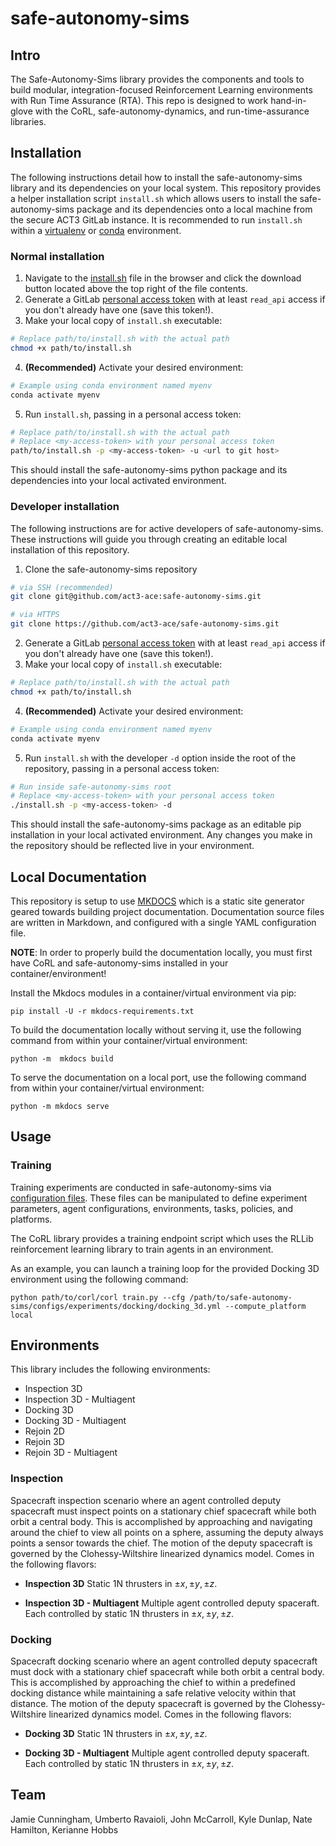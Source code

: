# safe-autonomy-sims


## Intro
The Safe-Autonomy-Sims library provides the components and
tools to build modular, integration-focused Reinforcement 
Learning environments with Run Time Assurance (RTA). 
This repo is designed to work hand-in-glove with the CoRL,
safe-autonomy-dynamics, and run-time-assurance libraries.

## Installation
The following instructions detail how to install 
the safe-autonomy-sims library and its dependencies on your local system.
This repository provides a helper installation script `install.sh`
which allows users to install the safe-autonomy-sims package and
its dependencies onto a local machine from the secure ACT3
GitLab instance. It is recommended to run `install.sh` within 
a [virtualenv](https://virtualenv.pypa.io/en/stable/#)
or [conda](https://docs.conda.io/projects/conda/en/latest/index.html) environment.

### Normal installation

1. Navigate to the 
[install.sh](https://github.com/act3-ace/safe-autonomy-sims/blob/main/install.sh)
file in the browser and click the download button located above 
the top right of the file contents.
2. Generate a GitLab [personal access token](https://docs.gitlab.com/ee/user/profile/personal_access_tokens.html#create-a-personal-access-token)
with at least `read_api` access if you don't already have one (save this token!).
3. Make your local copy of `install.sh` executable:
```bash
# Replace path/to/install.sh with the actual path
chmod +x path/to/install.sh
```
4. **(Recommended)** Activate your desired environment:
```bash
# Example using conda environment named myenv
conda activate myenv
```
5. Run `install.sh`, passing in a personal access token:
```bash
# Replace path/to/install.sh with the actual path
# Replace <my-access-token> with your personal access token
path/to/install.sh -p <my-access-token> -u <url to git host>
```

This should install the safe-autonomy-sims python package and its
dependencies into your local activated environment.

### Developer installation
The following instructions are for active developers of safe-autonomy-sims.
These instructions will guide you through creating an editable
local installation of this repository.

1. Clone the safe-autonomy-sims repository
```bash
# via SSH (recommended)
git clone git@github.com/act3-ace:safe-autonomy-sims.git
```
```bash
# via HTTPS
git clone https://github.com/act3-ace/safe-autonomy-sims.git
```
2. Generate a GitLab [personal access token](https://docs.gitlab.com/ee/user/profile/personal_access_tokens.html#create-a-personal-access-token)
with at least `read_api` access if you don't already have one (save this token!).
3. Make your local copy of `install.sh` executable:
```bash
# Replace path/to/install.sh with the actual path
chmod +x path/to/install.sh
```
4. **(Recommended)** Activate your desired environment:
```bash
# Example using conda environment named myenv
conda activate myenv
```
5. Run `install.sh` with the developer `-d` option inside the root of the repository,
passing in a personal access token:
```bash
# Run inside safe-autonomy-sims root
# Replace <my-access-token> with your personal access token
./install.sh -p <my-access-token> -d
```

This should install the safe-autonomy-sims package as an
editable pip installation in your local activated environment.
Any changes you make in the repository should be reflected live in
your environment.

## Local Documentation

This repository is setup to use [MKDOCS](https://www.mkdocs.org/)
which is a static site generator geared towards building 
project documentation. Documentation source files are 
written in Markdown, and configured with a single YAML 
configuration file.

**NOTE**: In order to properly build the documentation locally, you must first 
have CoRL and safe-autonomy-sims installed in your container/environment!

Install the Mkdocs modules in a container/virtual environment via pip:
```shell
pip install -U -r mkdocs-requirements.txt
```
To build the documentation locally without serving it, use
the following command from within your container/virtual environment:
```shell
python -m  mkdocs build
```
To serve the documentation on a local port, use the following
command from within your container/virtual environment: 
```shell
python -m mkdocs serve 
```
    

## Usage

### Training

Training experiments are conducted in safe-autonomy-sims via
[configuration files](configs). These files can be manipulated
to define experiment parameters, agent configurations,
environments, tasks, policies, and platforms.

The CoRL library provides a training endpoint script which
uses the RLLib reinforcement learning library to train agents
in an environment.

As an example, you can launch a training loop for the
provided Docking 3D environment using the following command:
```shell
python path/to/corl/corl train.py --cfg /path/to/safe-autonomy-sims/configs/experiments/docking/docking_3d.yml --compute_platform local
```

## Environments

This library includes the following environments:

- Inspection 3D
- Inspection 3D - Multiagent
- Docking 3D
- Docking 3D - Multiagent
- Rejoin 2D
- Rejoin 3D
- Rejoin 3D - Multiagent


### Inspection
Spacecraft inspection scenario where an agent controlled deputy spacecraft must inspect points on a stationary chief spacecraft while both orbit a central body. This is accomplished by approaching and navigating around the chief to view all points on a sphere, assuming the deputy always points a sensor towards the chief. The motion of the deputy spacecraft is governed by the Clohessy-Wiltshire linearized dynamics model. Comes in the following flavors: 

-  **Inspection 3D**
Static 1N thrusters in $\pm x, \pm y, \pm z$.

-  **Inspection 3D - Multiagent**
Multiple agent controlled deputy spaceraft. Each controlled by static 1N thrusters in $\pm x, \pm y, \pm z$.


### Docking
Spacecraft docking scenario where an agent controlled deputy spacecraft must dock with a stationary chief spacecraft while both orbit a central body. This is accomplished by approaching the chief to within a predefined docking distance while maintaining a safe relative velocity within that distance. The motion of the deputy spacecraft is governed by the Clohessy-Wiltshire linearized dynamics model. Comes in the following flavors: 

-  **Docking 3D**
Static 1N thrusters in $\pm x, \pm y, \pm z$.

-  **Docking 3D - Multiagent**
Multiple agent controlled deputy spaceraft. Each controlled by static 1N thrusters in $\pm x, \pm y, \pm z$.


## Team
Jamie Cunningham,
Umberto Ravaioli,
John McCarroll,
Kyle Dunlap,
Nate Hamilton,
Kerianne Hobbs
